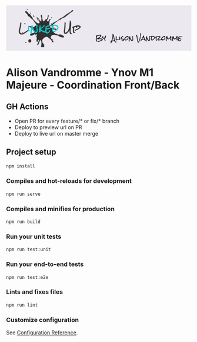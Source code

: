 <img src="./public/img/lkd-banner.png" />

# Alison Vandromme - Ynov M1 Majeure - Coordination Front/Back


## GH Actions

- Open PR for every feature/* or fix/* branch
- Deploy to preview url on PR
- Deploy to live url on master merge

## Project setup
```
npm install
```

### Compiles and hot-reloads for development
```
npm run serve
```

### Compiles and minifies for production
```
npm run build
```

### Run your unit tests
```
npm run test:unit
```

### Run your end-to-end tests
```
npm run test:e2e
```

### Lints and fixes files
```
npm run lint
```

### Customize configuration
See [Configuration Reference](https://cli.vuejs.org/config/).
